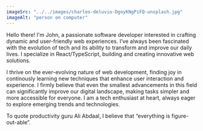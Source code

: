 ```yaml
---
imageSrc: "../../images/charles-deluvio-DgoyKNgPiFQ-unsplash.jpg"
imageAlt: "person on computer"
---
```


Hello there! I'm John, a passionate software developer interested in crafting dynamic and user-friendly web experiences. I’ve always been fascinated with the evolution of tech and its ability to transform and improve our daily lives. I specialize in React/TypeScript, building and creating innovative web solutions. 

I thrive on the ever-evolving nature of web development, finding joy in continously learning new techniques that enhance user interaction and experience. I firmly believe that even the smallest advancements in this field can significantly improve our digital landscape, making tasks simpler and more accessible for everyone. I am a tech enthusiast at heart, always eager to explore emerging trends and technologies.

To quote productivity guru Ali Abdaal, I believe that “everything is figure-out-able”.
